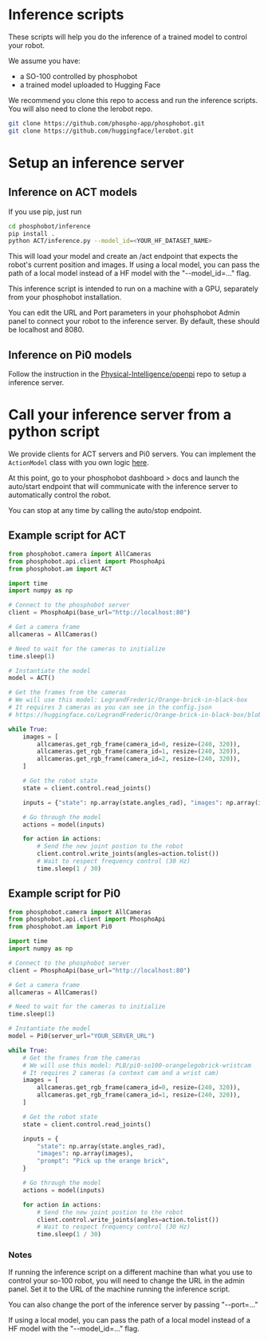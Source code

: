 # Inference scripts

These scripts will help you do the inference of a trained model to control your robot.

We assume you have:

- a SO-100 controlled by phosphobot
- a trained model uploaded to Hugging Face

We recommend you clone this repo to access and run the inference scripts.
You will also need to clone the lerobot repo.

```bash
git clone https://github.com/phospho-app/phosphobot.git
git clone https://github.com/huggingface/lerobot.git
```

# Setup an inference server

## Inference on ACT models

If you use pip, just run

```bash
cd phosphobot/inference
pip install .
python ACT/inference.py --model_id=<YOUR_HF_DATASET_NAME>
```

This will load your model and create an /act endpoint that expects the robot's current position and images. If using a local model, you can pass the path of a local model instead of a HF model with the "--model_id=..." flag.

This inference script is intended to run on a machine with a GPU, separately from your phosphobot installation.

You can edit the URL and Port parameters in your phohsphobot Admin panel to connect your robot to the inference server. By default, these should be localhost and 8080.

## Inference on Pi0 models

Follow the instruction in the [Physical-Intelligence/openpi](https://github.com/Physical-Intelligence/openpi) repo to setup a inference server.

# Call your inference server from a python script

We provide clients for ACT servers and Pi0 servers.
You can implement the `ActionModel` class with you own logic [here](phosphobot/am/models.py).

At this point, go to your phosphobot dashboard > docs and launch the auto/start endpoint that will communicate with the inference server to automatically control the robot.

You can stop at any time by calling the auto/stop endpoint.

## Example script for ACT

```python
from phosphobot.camera import AllCameras
from phosphobot.api.client import PhosphoApi
from phosphobot.am import ACT

import time
import numpy as np

# Connect to the phosphobot server
client = PhosphoApi(base_url="http://localhost:80")

# Get a camera frame
allcameras = AllCameras()

# Need to wait for the cameras to initialize
time.sleep(1)

# Instantiate the model
model = ACT()

# Get the frames from the cameras
# We will use this model: LegrandFrederic/Orange-brick-in-black-box
# It requires 3 cameras as you can see in the config.json
# https://huggingface.co/LegrandFrederic/Orange-brick-in-black-box/blob/main/config.json

while True:
    images = [
        allcameras.get_rgb_frame(camera_id=0, resize=(240, 320)),
        allcameras.get_rgb_frame(camera_id=1, resize=(240, 320)),
        allcameras.get_rgb_frame(camera_id=2, resize=(240, 320)),
    ]

    # Get the robot state
    state = client.control.read_joints()

    inputs = {"state": np.array(state.angles_rad), "images": np.array(images)}

    # Go through the model
    actions = model(inputs)

    for action in actions:
        # Send the new joint postion to the robot
        client.control.write_joints(angles=action.tolist())
        # Wait to respect frequency control (30 Hz)
        time.sleep(1 / 30)
```

## Example script for Pi0

```python
from phosphobot.camera import AllCameras
from phosphobot.api.client import PhosphoApi
from phosphobot.am import Pi0

import time
import numpy as np

# Connect to the phosphobot server
client = PhosphoApi(base_url="http://localhost:80")

# Get a camera frame
allcameras = AllCameras()

# Need to wait for the cameras to initialize
time.sleep(1)

# Instantiate the model
model = Pi0(server_url="YOUR_SERVER_URL")

while True:
    # Get the frames from the cameras
    # We will use this model: PLB/pi0-so100-orangelegobrick-wristcam
    # It requires 2 cameras (a context cam and a wrist cam)
    images = [
        allcameras.get_rgb_frame(camera_id=0, resize=(240, 320)),
        allcameras.get_rgb_frame(camera_id=1, resize=(240, 320)),
    ]

    # Get the robot state
    state = client.control.read_joints()

    inputs = {
        "state": np.array(state.angles_rad),
        "images": np.array(images),
        "prompt": "Pick up the orange brick",
    }

    # Go through the model
    actions = model(inputs)

    for action in actions:
        # Send the new joint postion to the robot
        client.control.write_joints(angles=action.tolist())
        # Wait to respect frequency control (30 Hz)
        time.sleep(1 / 30)
```

### Notes

If running the inference script on a different machine than what you use to control your so-100 robot, you will need to change the URL in the admin panel. Set it to the URL of the machine running the inference script.

You can also change the port of the inference server by passing "--port=..."

If using a local model, you can pass the path of a local model instead of a HF model with the "--model_id=..." flag.
